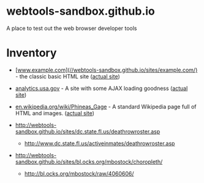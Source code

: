 # webtools-sandbox.github.io
A place to test out the web browser developer tools


# Inventory


- [www.example.com](//webtools-sandbox.github.io/sites/example.com/)  - the classic basic HTML site ([actual site](http://www.example.com/))

- [analytics.usa.gov](https://dannguyen.github.io/frozen.analytics.usa.gov/) - A site with some AJAX loading goodness ([actual site](https://analytics.usa.gov))

- [en.wikipedia.org/wiki/Phineas_Gage](//webtools-sandbox.github.io/sites/en.wikipedia.org/wiki/Phineas_Gage) - A standard Wikipedia page full of HTML and images. ([actual site](https://en.wikipedia.org/wiki/Phineas_Gage))


- http://webtools-sandbox.github.io/sites/dc.state.fl.us/deathrowroster.asp
  + http://www.dc.state.fl.us/activeinmates/deathrowroster.asp
- http://webtools-sandbox.github.io/sites/bl.ocks.org/mbostock/choropleth/
  + http://bl.ocks.org/mbostock/raw/4060606/
